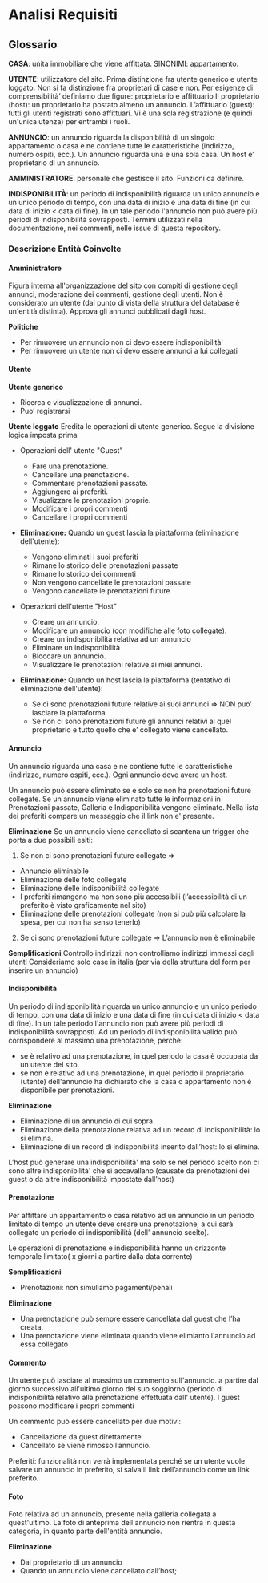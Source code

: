 # Analisi Requisiti

## Glossario
**CASA**: unità immobiliare che viene affittata. SINONIMI: appartamento.

**UTENTE**: utilizzatore del sito. Prima distinzione fra utente generico e utente loggato. Non si fa distinzione fra proprietari di case e non. Per esigenze di comprensibilità’ definiamo due figure: proprietario e affittuario
Il proprietario (host): un proprietario ha postato almeno un annuncio.
L’affittuario (guest): tutti gli utenti registrati sono affittuari.
Vi è una sola registrazione (e quindi un'unica utenza) per entrambi i ruoli.

**ANNUNCIO**: un annuncio riguarda la disponibilità di un singolo appartamento o casa e ne contiene tutte le caratteristiche (indirizzo, numero ospiti, ecc.). Un annuncio riguarda una e una sola casa. Un host e’ proprietario di un annuncio.

**AMMINISTRATORE**: personale che gestisce il sito. Funzioni da definire.

**INDISPONIBILITÀ**: un periodo di indisponibilità riguarda un unico annuncio e un unico periodo di tempo, con una data di inizio e una data di fine (in cui data di inizio < data di fine). In un tale periodo l'annuncio non può avere più periodi di indisponibilità sovrapposti.
Termini utilizzati nella documentazione, nei commenti, nelle issue di questa repository.

### Descrizione Entità Coinvolte
#### Amministratore
Figura interna all'organizzazione del sito con compiti di gestione degli annunci, moderazione dei commenti, gestione degli utenti. Non è considerato un utente (dal punto di vista della struttura del database è un'entità distinta).
Approva gli annunci pubblicati dagli host.

**Politiche**
  - Per rimuovere un annuncio non ci devo essere indisponibilità'
  - Per rimuovere un utente non ci devo essere annunci a lui collegati


#### Utente
**Utente generico**
  - Ricerca e visualizzazione di annunci.
  - Puo’ registrarsi

**Utente loggato**
Eredita le operazioni di utente generico. Segue la divisione logica imposta prima

  - Operazioni dell' utente "Guest"
    - Fare una prenotazione.
    - Cancellare una prenotazione.
    - Commentare prenotazioni passate.
    - Aggiungere ai preferiti.
    - Visualizzare le prenotazioni proprie.
    - Modificare i propri commenti
    - Cancellare i propri commenti

  - **Eliminazione:** Quando un guest lascia la piattaforma (eliminazione dell'utente):
    - Vengono eliminati i suoi preferiti
    - Rimane lo storico delle prenotazioni passate
    - Rimane lo storico dei commenti
    - Non vengono cancellate le prenotazioni passate
    - Vengono cancellate le prenotazioni future

  - Operazioni dell'utente "Host"
    - Creare un annuncio.
    - Modificare un annuncio (con modifiche alle foto collegate).
    - Creare un indisponibilità relativa ad un annuncio
    - Eliminare un indisponibilità
    - Bloccare un annuncio.
    - Visualizzare le prenotazioni relative ai miei annunci.

  - **Eliminazione:** Quando un host lascia la piattaforma (tentativo di eliminazione dell'utente):
    - Se ci sono prenotazioni future relative ai suoi annunci => NON puo’ lasciare la piattaforma
    - Se non ci sono prenotazioni future gli annunci relativi al quel proprietario e tutto quello che e’ collegato viene cancellato.

#### Annuncio
Un annuncio riguarda una casa e ne contiene tutte le caratteristiche (indirizzo, numero ospiti, ecc.).
Ogni annuncio deve avere un host.

Un annuncio può essere eliminato se e solo se non ha prenotazioni future collegate. Se un annuncio viene eliminato  tutte le informazioni in Prenotazioni passate, Galleria e Indisponibilità vengono eliminate. Nella lista dei preferiti compare un messaggio che il link non e' presente.

**Eliminazione**
Se un annuncio viene cancellato si scantena un trigger che porta a due possibili esiti:
1. Se non ci sono prenotazioni future collegate =>
  - Annuncio eliminabile
  - Eliminazione delle foto collegate
  - Eliminazione delle indisponibilità collegate
  - I preferiti rimangono ma non sono più accessibili (l’accessibilità di un preferito è visto graficamente nel sito)
  - Eliminazione delle prenotazioni collegate (non si può più calcolare la spesa, per cui non ha senso tenerlo)
2. Se ci sono prenotazioni future collegate => L’annuncio non è eliminabile

**Semplificazioni**
Controllo indirizzi: non controlliamo indirizzi immessi dagli utenti
Consideriamo solo case in italia (per via della struttura del form per inserire un annuncio)

#### Indisponibilità
Un periodo di indisponibilità riguarda un unico annuncio e un unico periodo di tempo, con una data di inizio e una data di fine (in cui data di inizio < data di fine). In un tale periodo l'annuncio non può avere più periodi di indisponibilità sovrapposti. Ad un periodo di indisponibilità valido può corrispondere al massimo una prenotazione, perchè:
- se è relativo ad una prenotazione, in quel periodo la casa è occupata da un utente del sito.
- se non è relativo ad una prenotazione, in quel periodo il proprietario (utente) dell'annuncio ha dichiarato che la casa o appartamento non è disponibile per prenotazioni.

**Eliminazione**
  - Eliminazione di un annuncio di cui sopra.
  - Eliminazione della prenotazione relativa ad un record di indisponibilità: lo si elimina.
  - Eliminazione di un record di indisponibilità inserito dall’host: lo si elimina.

L’host può generare una indisponibilità' ma solo se nel periodo scelto non ci sono altre indisponibilità' che si accavallano (causate da prenotazioni dei guest o da altre indisponibilità impostate dall’host)

#### Prenotazione
Per affittare un appartamento o casa relativo ad un annuncio in un periodo limitato di tempo un utente deve creare una prenotazione, a cui sarà collegato un periodo di indisponibilità (dell' annuncio scelto).

Le operazioni di prenotazione e indisponibilità hanno un orizzonte temporale limitato( x giorni a partire dalla data corrente)

**Semplificazioni**
  - Prenotazioni: non simuliamo pagamenti/penali

**Eliminazione**
  - Una prenotazione può sempre essere cancellata dal guest che l’ha creata.
  - Una prenotazione viene eliminata quando viene elimianto l'annuncio ad essa collegato

#### Commento
Un utente può lasciare al massimo un commento sull'annuncio. a partire dal giorno successivo all'ultimo giorno del suo soggiorno (periodo di indisponibilità relativo alla prenotazione effettuata dall' utente). I guest possono modificare i propri commenti

Un commento può essere cancellato per due motivi:
  - Cancellazione da guest direttamente
  - Cancellato se viene rimosso l’annuncio.

Preferiti: funzionalità non verrà implementata perché se un utente vuole salvare un annuncio in preferito, si salva il link dell’annuncio come un link preferito.

#### Foto
Foto relativa ad un annuncio, presente nella galleria collegata a quest'ultimo. La foto di anteprima dell'annuncio non rientra in questa categoria, in quanto parte dell'entità annuncio.

**Eliminazione**
  - Dal proprietario di un annuncio
  - Quando un annuncio viene cancellato dall’host;
